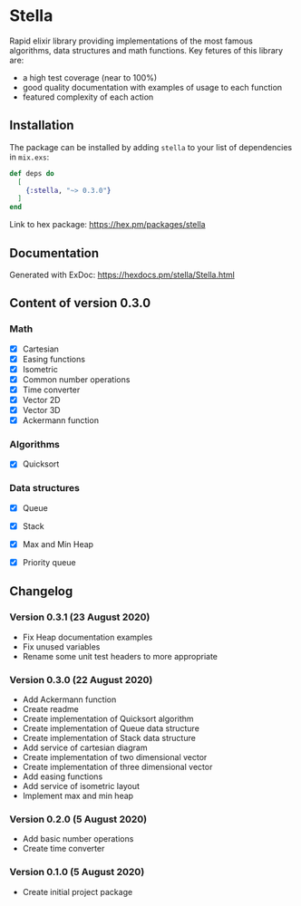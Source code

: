 # Stella

Rapid elixir library providing implementations of the most famous algorithms, data structures and math functions. Key fetures of this library are:
- a high test coverage (near to 100%)
- good quality documentation with examples of usage to each function
- featured complexity of each action

## Installation

The package can be installed by adding `stella` to your list of dependencies in `mix.exs`:

```elixir
def deps do
  [
    {:stella, "~> 0.3.0"}
  ]
end
```

Link to hex package: https://hex.pm/packages/stella

## Documentation
Generated with ExDoc: https://hexdocs.pm/stella/Stella.html


## Content of version 0.3.0

### Math
- [x] Cartesian
- [x] Easing functions
- [x] Isometric
- [x] Common number operations
- [x] Time converter
- [x] Vector 2D
- [x] Vector 3D
- [x] Ackermann function

### Algorithms
- [x] Quicksort

### Data structures
- [x] Queue
- [x] Stack
- [x] Max and Min Heap
- [x] Priority queue


## Changelog

### Version 0.3.1 (23 August 2020)
- Fix Heap documentation examples
- Fix unused variables
- Rename some unit test headers to more appropriate

### Version 0.3.0 (22 August 2020)
- Add Ackermann function
- Create readme
- Create implementation of Quicksort algorithm
- Create implementation of Queue data structure
- Create implementation of Stack data structure
- Add service of cartesian diagram
- Create implementation of two dimensional vector 
- Create implementation of three dimensional vector 
- Add easing functions
- Add service of isometric layout
- Implement max and min heap


### Version 0.2.0 (5 August 2020)
- Add basic number operations
- Create time converter

### Version 0.1.0 (5 August 2020)
- Create initial project package

